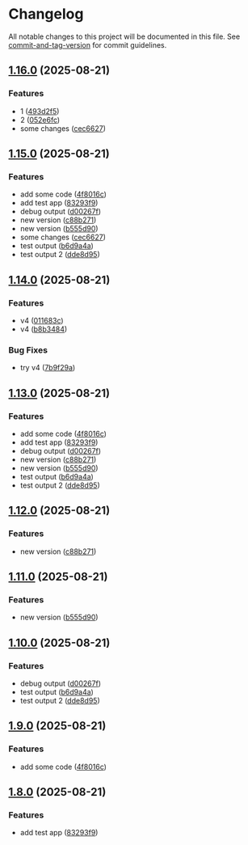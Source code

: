 # Changelog

All notable changes to this project will be documented in this file. See [commit-and-tag-version](https://github.com/absolute-version/commit-and-tag-version) for commit guidelines.

## [1.16.0](https://github.com/tonywu0821/release-pls-checking/compare/v1.14.0...v1.16.0) (2025-08-21)


### Features

* 1 ([493d2f5](https://github.com/tonywu0821/release-pls-checking/commit/493d2f51a0535ffb8ab507c8ae31e50ed2acddfb))
* 2 ([052e6fc](https://github.com/tonywu0821/release-pls-checking/commit/052e6fce4b8517ce6f3f7da4df84b26afe10503d))
* some changes ([cec6627](https://github.com/tonywu0821/release-pls-checking/commit/cec66278f0fe8cc4be6e1bfec7b34219f0037fbd))

## [1.15.0](https://github.com/tonywu0821/release-pls-checking/compare/test-app-v1.14.0...test-app-v1.15.0) (2025-08-21)


### Features

* add some code ([4f8016c](https://github.com/tonywu0821/release-pls-checking/commit/4f8016c6c3409cfd18ede9ef3f2e96ebda1a6e6a))
* add test app ([83293f9](https://github.com/tonywu0821/release-pls-checking/commit/83293f97bb9e6b976e56bfb62088c2645aa929ba))
* debug output ([d00267f](https://github.com/tonywu0821/release-pls-checking/commit/d00267f4c13489a4795d8e8ee4f011c0e4f0184f))
* new version ([c88b271](https://github.com/tonywu0821/release-pls-checking/commit/c88b271733f102d9bc4dc0de3647e02f4d08f89f))
* new version ([b555d90](https://github.com/tonywu0821/release-pls-checking/commit/b555d902195335031b880988cc2588476c08bcf1))
* some changes ([cec6627](https://github.com/tonywu0821/release-pls-checking/commit/cec66278f0fe8cc4be6e1bfec7b34219f0037fbd))
* test output ([b6d9a4a](https://github.com/tonywu0821/release-pls-checking/commit/b6d9a4a5517b8da5dc0d92f667ca4c55ca587e8a))
* test output 2 ([dde8d95](https://github.com/tonywu0821/release-pls-checking/commit/dde8d95336249c98286e78b54fb119c501be82a1))

## [1.14.0](https://github.com/tonywu0821/release-pls-checking/compare/v1.12.0...v1.14.0) (2025-08-21)


### Features

* v4 ([011683c](https://github.com/tonywu0821/release-pls-checking/commit/011683c7b90d985d0e0c2d70d747a2b7cf1ad9c2))
* v4 ([b8b3484](https://github.com/tonywu0821/release-pls-checking/commit/b8b34847ab170e07b8aff218cf894853ed190362))


### Bug Fixes

* try v4 ([7b9f29a](https://github.com/tonywu0821/release-pls-checking/commit/7b9f29a085eb74999131201eb24b477f6c741a3d))

## [1.13.0](https://github.com/tonywu0821/release-pls-checking/compare/test-app-v1.12.0...test-app-v1.13.0) (2025-08-21)


### Features

* add some code ([4f8016c](https://github.com/tonywu0821/release-pls-checking/commit/4f8016c6c3409cfd18ede9ef3f2e96ebda1a6e6a))
* add test app ([83293f9](https://github.com/tonywu0821/release-pls-checking/commit/83293f97bb9e6b976e56bfb62088c2645aa929ba))
* debug output ([d00267f](https://github.com/tonywu0821/release-pls-checking/commit/d00267f4c13489a4795d8e8ee4f011c0e4f0184f))
* new version ([c88b271](https://github.com/tonywu0821/release-pls-checking/commit/c88b271733f102d9bc4dc0de3647e02f4d08f89f))
* new version ([b555d90](https://github.com/tonywu0821/release-pls-checking/commit/b555d902195335031b880988cc2588476c08bcf1))
* test output ([b6d9a4a](https://github.com/tonywu0821/release-pls-checking/commit/b6d9a4a5517b8da5dc0d92f667ca4c55ca587e8a))
* test output 2 ([dde8d95](https://github.com/tonywu0821/release-pls-checking/commit/dde8d95336249c98286e78b54fb119c501be82a1))

## [1.12.0](https://github.com/tonywu0821/release-pls-checking/compare/v1.11.0...v1.12.0) (2025-08-21)


### Features

* new version ([c88b271](https://github.com/tonywu0821/release-pls-checking/commit/c88b271733f102d9bc4dc0de3647e02f4d08f89f))

## [1.11.0](https://github.com/tonywu0821/release-pls-checking/compare/v1.10.0...v1.11.0) (2025-08-21)


### Features

* new version ([b555d90](https://github.com/tonywu0821/release-pls-checking/commit/b555d902195335031b880988cc2588476c08bcf1))

## [1.10.0](https://github.com/tonywu0821/release-pls-checking/compare/v1.9.0...v1.10.0) (2025-08-21)


### Features

* debug output ([d00267f](https://github.com/tonywu0821/release-pls-checking/commit/d00267f4c13489a4795d8e8ee4f011c0e4f0184f))
* test output ([b6d9a4a](https://github.com/tonywu0821/release-pls-checking/commit/b6d9a4a5517b8da5dc0d92f667ca4c55ca587e8a))
* test output 2 ([dde8d95](https://github.com/tonywu0821/release-pls-checking/commit/dde8d95336249c98286e78b54fb119c501be82a1))

## [1.9.0](https://github.com/tonywu0821/release-pls-checking/compare/v1.8.0...v1.9.0) (2025-08-21)


### Features

* add some code ([4f8016c](https://github.com/tonywu0821/release-pls-checking/commit/4f8016c6c3409cfd18ede9ef3f2e96ebda1a6e6a))

## [1.8.0](https://github.com/tonywu0821/release-pls-checking/compare/v1.7.0...v1.8.0) (2025-08-21)


### Features

* add test app ([83293f9](https://github.com/tonywu0821/release-pls-checking/commit/83293f97bb9e6b976e56bfb62088c2645aa929ba))
